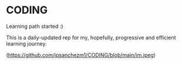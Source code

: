 # CODING
Learning path started :)

This is a daily-updated rep for my, hopefully, progressive and efficient learning journey. 

(https://github.com/jpsanchezm1/CODING/blob/main/im.jpeg)